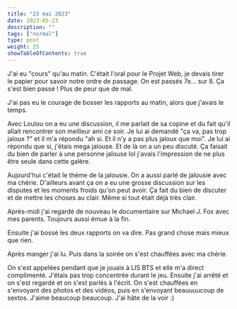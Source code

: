 ```yaml
---
title: "23 mai 2023"
date: 2023-05-23
description: ""
tags: ["normal"]
type: post
weight: 25
showTableOfContents: true
---
```


J'ai eu "cours" qu'au matin. C'était l'oral pour le Projet Web, je devais tirer le papier pour savoir notre ordre de passage. On est passés 7e... sur 8. Ça s'est bien passé ! Plus de peur que de mal.

J'ai pas eu le courage de bosser les rapports au matin, alors que j'avais le temps.

Avec Loulou on a eu une discussion, il me parlait de sa copine et du fait qu'il allait rencontrer son meilleur ami ce soir. Je lui ai demandé "ça va, pas trop jaloux ?" et il m'a répondu "ah si. Et il n'y a pas plus jaloux que moi". Je lui ai répondu que si, j'étais mega jalouse. Et de là on a un peu discuté. Ça faisait du bien de parler à une personne jalouse lol j'avais l'impression de ne plus être seule dans cette galère.

Aujourd'hui c'était le thème de la jalousie. On a aussi parlé de jalousie avec ma chérie. D'ailleurs avant ça on a eu une grosse discussion sur les disputes et les moments froids qu'on peut avoir. Ça fait du bien de discuter et de mettre les choses au clair. Même si tout était déjà très clair.

Après-midi j'ai regardé de nouveau le documentaire sur Michael J. Fox avec mes parents. Toujours aussi émue à la fin.

Ensuite j'ai bossé les deux rapports on va dire. Pas grand chose mais mieux que rien.

Après manger j'ai lu. Puis dans la soirée on s'est chauffées avec ma chérie.

On s'est appelées pendant que je jouais à LIS BTS et elle m'a direct complimenté. J'étais pas trop concentrée durant le jeu. Ensuite j'ai arrêté et on s'est regardé et on s'est parlés à l'écrit. On s'est chauffées en s'envoyant des photos et des vidéos, puis en s'envoyant beauuuucoup de sextos. J'aime beaucoup beaucoup. J'ai hâte de la voir :)